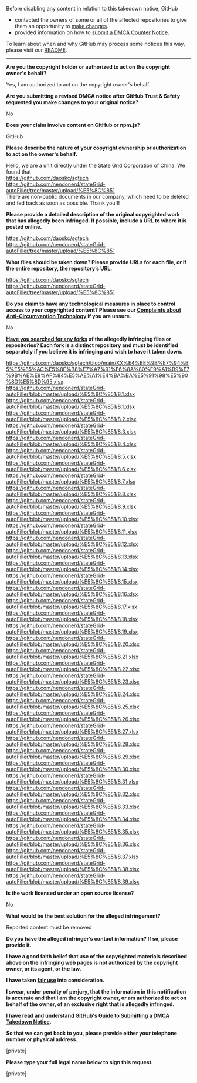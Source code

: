 Before disabling any content in relation to this takedown notice, GitHub
- contacted the owners of some or all of the affected repositories to give them an opportunity to [make changes](https://docs.github.com/en/github/site-policy/dmca-takedown-policy#a-how-does-this-actually-work).
- provided information on how to [submit a DMCA Counter Notice](https://docs.github.com/en/articles/guide-to-submitting-a-dmca-counter-notice).

To learn about when and why GitHub may process some notices this way, please visit our [README](https://github.com/github/dmca/blob/master/README.md#anatomy-of-a-takedown-notice).

---

**Are you the copyright holder or authorized to act on the copyright owner's behalf?**

Yes, I am authorized to act on the copyright owner's behalf.

**Are you submitting a revised DMCA notice after GitHub Trust & Safety requested you make changes to your original notice?**

No

**Does your claim involve content on GitHub or npm.js?**

GitHub

**Please describe the nature of your copyright ownership or authorization to act on the owner's behalf.**

Hello, we are a unit directly under the State Grid Corporation of China. We found that  
https://github.com/daoskc/sgtech  
https://github.com/nendonerd/stateGrid-autoFiller/tree/master/upload/%E5%8C%851  
There are non-public documents in our company, which need to be deleted and fed back as soon as possible. Thank you!!!

**Please provide a detailed description of the original copyrighted work that has allegedly been infringed. If possible, include a URL to where it is posted online.**

https://github.com/daoskc/sgtech  
https://github.com/nendonerd/stateGrid-autoFiller/tree/master/upload/%E5%8C%851

**What files should be taken down? Please provide URLs for each file, or if the entire repository, the repository’s URL.**

https://github.com/daoskc/sgtech  
https://github.com/nendonerd/stateGrid-autoFiller/tree/master/upload/%E5%8C%851

**Do you claim to have any technological measures in place to control access to your copyrighted content? Please see our <a href="https://docs.github.com/articles/guide-to-submitting-a-dmca-takedown-notice#complaints-about-anti-circumvention-technology">Complaints about Anti-Circumvention Technology</a> if you are unsure.**

No

**<a href="https://docs.github.com/articles/dmca-takedown-policy#b-what-about-forks-or-whats-a-fork">Have you searched for any forks</a> of the allegedly infringing files or repositories? Each fork is a distinct repository and must be identified separately if you believe it is infringing and wish to have it taken down.**

https://github.com/daoskc/sgtech/blob/main/XX%E4%BE%9B%E7%94%B5%E5%85%AC%E5%8F%B8%E7%A7%91%E6%8A%80%E9%A1%B9%E7%9B%AE%E8%AF%84%E5%AE%A1%E4%BA%BA%E5%91%98%E5%90%8D%E5%8D%95.xlsx  
https://github.com/nendonerd/stateGrid-autoFiller/blob/master/upload/%E5%8C%851/8.1.xlsx  
https://github.com/nendonerd/stateGrid-autoFiller/blob/master/upload/%E5%8C%851/8.1.xlsx  
https://github.com/nendonerd/stateGrid-autoFiller/blob/master/upload/%E5%8C%851/8.2.xlsx  
https://github.com/nendonerd/stateGrid-autoFiller/blob/master/upload/%E5%8C%851/8.3.xlsx  
https://github.com/nendonerd/stateGrid-autoFiller/blob/master/upload/%E5%8C%851/8.4.xlsx  
https://github.com/nendonerd/stateGrid-autoFiller/blob/master/upload/%E5%8C%851/8.5.xlsx  
https://github.com/nendonerd/stateGrid-autoFiller/blob/master/upload/%E5%8C%851/8.6.xlsx  
https://github.com/nendonerd/stateGrid-autoFiller/blob/master/upload/%E5%8C%851/8.7.xlsx  
https://github.com/nendonerd/stateGrid-autoFiller/blob/master/upload/%E5%8C%851/8.8.xlsx  
https://github.com/nendonerd/stateGrid-autoFiller/blob/master/upload/%E5%8C%851/8.9.xlsx  
https://github.com/nendonerd/stateGrid-autoFiller/blob/master/upload/%E5%8C%851/8.10.xlsx  
https://github.com/nendonerd/stateGrid-autoFiller/blob/master/upload/%E5%8C%851/8.11.xlsx  
https://github.com/nendonerd/stateGrid-autoFiller/blob/master/upload/%E5%8C%851/8.12.xlsx  
https://github.com/nendonerd/stateGrid-autoFiller/blob/master/upload/%E5%8C%851/8.13.xlsx  
https://github.com/nendonerd/stateGrid-autoFiller/blob/master/upload/%E5%8C%851/8.14.xlsx  
https://github.com/nendonerd/stateGrid-autoFiller/blob/master/upload/%E5%8C%851/8.15.xlsx  
https://github.com/nendonerd/stateGrid-autoFiller/blob/master/upload/%E5%8C%851/8.16.xlsx  
https://github.com/nendonerd/stateGrid-autoFiller/blob/master/upload/%E5%8C%851/8.17.xlsx  
https://github.com/nendonerd/stateGrid-autoFiller/blob/master/upload/%E5%8C%851/8.18.xlsx  
https://github.com/nendonerd/stateGrid-autoFiller/blob/master/upload/%E5%8C%851/8.19.xlsx  
https://github.com/nendonerd/stateGrid-autoFiller/blob/master/upload/%E5%8C%851/8.20.xlsx  
https://github.com/nendonerd/stateGrid-autoFiller/blob/master/upload/%E5%8C%851/8.21.xlsx  
https://github.com/nendonerd/stateGrid-autoFiller/blob/master/upload/%E5%8C%851/8.22.xlsx  
https://github.com/nendonerd/stateGrid-autoFiller/blob/master/upload/%E5%8C%851/8.23.xlsx  
https://github.com/nendonerd/stateGrid-autoFiller/blob/master/upload/%E5%8C%851/8.24.xlsx  
https://github.com/nendonerd/stateGrid-autoFiller/blob/master/upload/%E5%8C%851/8.25.xlsx  
https://github.com/nendonerd/stateGrid-autoFiller/blob/master/upload/%E5%8C%851/8.26.xlsx  
https://github.com/nendonerd/stateGrid-autoFiller/blob/master/upload/%E5%8C%851/8.27.xlsx  
https://github.com/nendonerd/stateGrid-autoFiller/blob/master/upload/%E5%8C%851/8.28.xlsx  
https://github.com/nendonerd/stateGrid-autoFiller/blob/master/upload/%E5%8C%851/8.29.xlsx  
https://github.com/nendonerd/stateGrid-autoFiller/blob/master/upload/%E5%8C%851/8.30.xlsx  
https://github.com/nendonerd/stateGrid-autoFiller/blob/master/upload/%E5%8C%851/8.31.xlsx  
https://github.com/nendonerd/stateGrid-autoFiller/blob/master/upload/%E5%8C%851/8.32.xlsx  
https://github.com/nendonerd/stateGrid-autoFiller/blob/master/upload/%E5%8C%851/8.33.xlsx  
https://github.com/nendonerd/stateGrid-autoFiller/blob/master/upload/%E5%8C%851/8.34.xlsx  
https://github.com/nendonerd/stateGrid-autoFiller/blob/master/upload/%E5%8C%851/8.35.xlsx  
https://github.com/nendonerd/stateGrid-autoFiller/blob/master/upload/%E5%8C%851/8.36.xlsx  
https://github.com/nendonerd/stateGrid-autoFiller/blob/master/upload/%E5%8C%851/8.37.xlsx  
https://github.com/nendonerd/stateGrid-autoFiller/blob/master/upload/%E5%8C%851/8.38.xlsx  
https://github.com/nendonerd/stateGrid-autoFiller/blob/master/upload/%E5%8C%851/8.39.xlsx  

**Is the work licensed under an open source license?**

No

**What would be the best solution for the alleged infringement?**

Reported content must be removed

**Do you have the alleged infringer’s contact information? If so, please provide it.**

**I have a good faith belief that use of the copyrighted materials described above on the infringing web pages is not authorized by the copyright owner, or its agent, or the law.**

**I have taken <a href="https://www.lumendatabase.org/topics/22">fair use</a> into consideration.**

**I swear, under penalty of perjury, that the information in this notification is accurate and that I am the copyright owner, or am authorized to act on behalf of the owner, of an exclusive right that is allegedly infringed.**

**I have read and understand GitHub's <a href="https://docs.github.com/articles/guide-to-submitting-a-dmca-takedown-notice/">Guide to Submitting a DMCA Takedown Notice</a>.**

**So that we can get back to you, please provide either your telephone number or physical address.**

[private]

**Please type your full legal name below to sign this request.**

[private]
